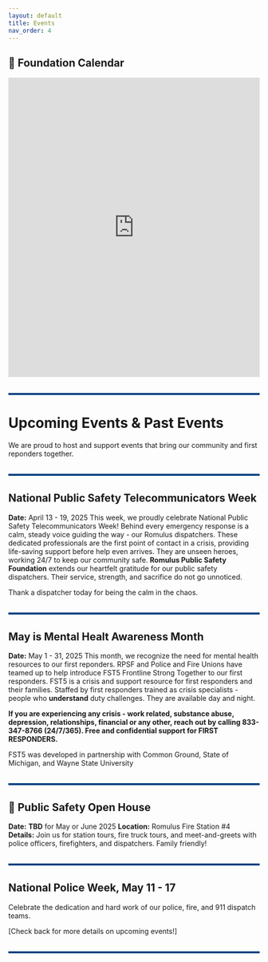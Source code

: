 ```yaml
---
layout: default
title: Events
nav_order: 4
---
```


## 📅 Foundation Calendar
<iframe src="https://calendar.google.com/calendar/embed?src=d775655ff30545476f399bd36cd059709d9a1848c6eb2482b3758e8096aa3d29%40group.calendar.google.com&ctz=America%2FDetroit" style="border: 0" width="100%" height="600" frameborder="0" scrolling="no"></iframe>

<hr style="border: none; height: 4px; background-color: #004080; margin: 2rem 0;" />

# Upcoming Events & Past Events

We are proud to host and support events that bring our community and first reponders together.

<hr style="border: none; height: 4px; background-color: #004080; margin: 2rem 0;" />

## National Public Safety Telecommunicators Week
**Date:** April 13 - 19, 2025
This week, we proudly celebrate National Public Safety Telecommunicators Week! Behind every emergency response is a calm, steady voice guiding the way - our Romulus dispatchers. These dedicated professionals are the first point of contact in a crisis, providing life-saving support before help even arrives. They are unseen heroes, working 24/7 to keep our community safe.
**Romulus Public Safety Foundation** extends our heartfelt gratitude for our public safety dispatchers. Their service, strength, and sacrifice do not go unnoticed.

Thank a dispatcher today for being the calm in the chaos.

<hr style="border: none; height: 4px; background-color: #004080; margin: 2rem 0;" />

## May is Mental Healt Awareness Month
**Date:** May 1 - 31, 2025
This month, we recognize the need for mental health resources to our first reponders. RPSF and Police and Fire Unions have teamed up to help introduce FST5 Frontline Strong Together to our first responders. FST5 is a crisis and support resource for first responders and their families. Staffed by first responders trained as crisis specialists - people who **understand** duty challenges. They are available day and night.

**If you are experiencing any crisis - work related, substance abuse, depression, relationships, financial or any other, reach out by calling 833-347-8766 (24/7/365). Free and confidential support for FIRST RESPONDERS.**

FST5 was developed in partnership with Common Ground, State of Michigan, and Wayne State University

<hr style="border: none; height: 4px; background-color: #004080; margin: 2rem 0;" />

## 🚓 Public Safety Open House  
**Date:** **TBD** for May or June 2025 
**Location:** Romulus Fire Station #4  
**Details:** Join us for station tours, fire truck tours, and meet-and-greets with police officers, firefighters, and dispatchers. Family friendly!

<hr style="border: none; height: 4px; background-color: #004080; margin: 2rem 0;" />

## National Police Week, May 11 - 17
Celebrate the dedication and hard work of our police, fire, and 911 dispatch teams.

[Check back for more details on upcoming events!]

<hr style="border: none; height: 4px; background-color: #004080; margin: 2rem 0;" />
